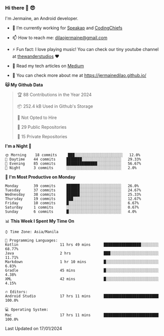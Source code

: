 ### Hi there 👋 😎
I'm Jermaine, an Android developer.

- 🔭 I’m currently working for [Speakap](https://www.speakap.com/) and [CodingChiefs](https://codingchiefs.com/en/)

- 📫 How to reach me: dilaojermaine@gmail.com

- ⚡ Fun fact: I love playing music! You can check our tiny youtube channel at [thewanderstudios](https://www.youtube.com/thewanderstudios) ♥️

- 📖 Read my tech articles on [Medium](https://jermainedilao.medium.com/)

- 👀 You can check more about me at https://jermainedilao.github.io/

<!--
**jermainedilao/jermainedilao** is a ✨ _special_ ✨ repository because its `README.md` (this file) appears on your GitHub profile.

Here are some ideas to get you started:

- 🔭 I’m currently working on ...
- 🌱 I’m currently learning ...
- 👯 I’m looking to collaborate on ...
- 🤔 I’m looking for help with ...
- 💬 Ask me about ...
- 📫 How to reach me: ...
- 😄 Pronouns: ...
- ⚡ Fun fact: ...
-->

<!--START_SECTION:waka-->
**🐱 My Github Data** 

> 🏆 88 Contributions in the Year 2024
 > 
> 📦 252.4 kB Used in Github's Storage 
 > 
> 🚫 Not Opted to Hire
 > 
> 📜 29 Public Repositories 
 > 
> 🔑 15 Private Repositories  
 > 
**I'm a Night 🦉** 

```text
🌞 Morning    18 commits     ███░░░░░░░░░░░░░░░░░░░░░░   12.0% 
🌆 Daytime    44 commits     ███████░░░░░░░░░░░░░░░░░░   29.33% 
🌃 Evening    85 commits     ██████████████░░░░░░░░░░░   56.67% 
🌙 Night      3 commits      ░░░░░░░░░░░░░░░░░░░░░░░░░   2.0%

```
📅 **I'm Most Productive on Monday** 

```text
Monday       39 commits     ██████░░░░░░░░░░░░░░░░░░░   26.0% 
Tuesday      37 commits     ██████░░░░░░░░░░░░░░░░░░░   24.67% 
Wednesday    38 commits     ██████░░░░░░░░░░░░░░░░░░░   25.33% 
Thursday     19 commits     ███░░░░░░░░░░░░░░░░░░░░░░   12.67% 
Friday       10 commits     █░░░░░░░░░░░░░░░░░░░░░░░░   6.67% 
Saturday     1 commits      ░░░░░░░░░░░░░░░░░░░░░░░░░   0.67% 
Sunday       6 commits      █░░░░░░░░░░░░░░░░░░░░░░░░   4.0%

```


📊 **This Week I Spent My Time On** 

```text
⌚︎ Time Zone: Asia/Manila

💬 Programming Languages: 
Kotlin                   11 hrs 49 mins      █████████████████░░░░░░░░   68.77% 
Java                     2 hrs               ███░░░░░░░░░░░░░░░░░░░░░░   11.71% 
Markdown                 1 hr 10 mins        █░░░░░░░░░░░░░░░░░░░░░░░░   6.83% 
Gradle                   45 mins             █░░░░░░░░░░░░░░░░░░░░░░░░   4.38% 
XML                      42 mins             █░░░░░░░░░░░░░░░░░░░░░░░░   4.15%

🔥 Editors: 
Android Studio           17 hrs 11 mins      █████████████████████████   100.0%

💻 Operating System: 
Mac                      17 hrs 11 mins      █████████████████████████   100.0%

```


 Last Updated on 17/01/2024
<!--END_SECTION:waka-->
